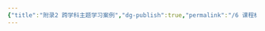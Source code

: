 ```yaml
---
{"title":"附录2 跨学科主题学习案例","dg-publish":true,"permalink":"/6 课程标准/英语课标/7-2 跨学科主题学习案例/","dgPassFrontmatter":true,"noteIcon":""}
---
```

